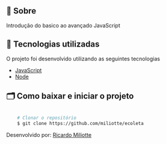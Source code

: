
## 🔖 Sobre

Introdução do basico ao avançado JavaScript


## 🚀 Tecnologias utilizadas

O projeto foi desenvolvido utilizando as seguintes tecnologias

- [JavaScript](https://www.javascript.com/)
- [Node](https://nodejs.org//)

## 🗂 Como baixar e iniciar o projeto

```bash

    # Clonar o repositório
    $ git clone https://github.com/miliotte/ecoleta

```

Desenvolvido por: [Ricardo Miliotte](https://www.linkedin.com/in/ricardo-miliotte-cruz-a430a0166/)
